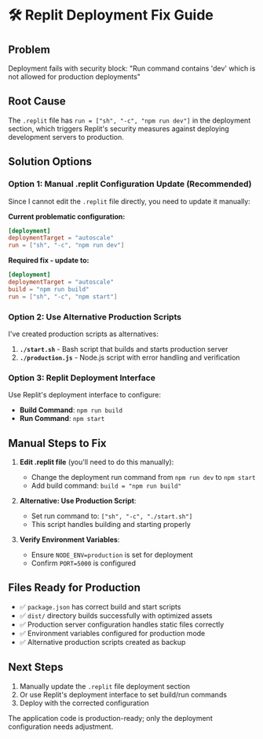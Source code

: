 # 🛠️ Replit Deployment Fix Guide

## Problem
Deployment fails with security block: "Run command contains 'dev' which is not allowed for production deployments"

## Root Cause
The `.replit` file has `run = ["sh", "-c", "npm run dev"]` in the deployment section, which triggers Replit's security measures against deploying development servers to production.

## Solution Options

### Option 1: Manual .replit Configuration Update (Recommended)
Since I cannot edit the `.replit` file directly, you need to update it manually:

**Current problematic configuration:**
```toml
[deployment]
deploymentTarget = "autoscale"
run = ["sh", "-c", "npm run dev"]
```

**Required fix - update to:**
```toml
[deployment]
deploymentTarget = "autoscale"
build = "npm run build"
run = ["sh", "-c", "npm start"]
```

### Option 2: Use Alternative Production Scripts
I've created production scripts as alternatives:

1. **`./start.sh`** - Bash script that builds and starts production server
2. **`./production.js`** - Node.js script with error handling and verification

### Option 3: Replit Deployment Interface
Use Replit's deployment interface to configure:
- **Build Command**: `npm run build`
- **Run Command**: `npm start`

## Manual Steps to Fix

1. **Edit .replit file** (you'll need to do this manually):
   - Change the deployment run command from `npm run dev` to `npm start`
   - Add build command: `build = "npm run build"`

2. **Alternative: Use Production Script**:
   - Set run command to: `["sh", "-c", "./start.sh"]`
   - This script handles building and starting properly

3. **Verify Environment Variables**:
   - Ensure `NODE_ENV=production` is set for deployment
   - Confirm `PORT=5000` is configured

## Files Ready for Production
- ✅ `package.json` has correct build and start scripts
- ✅ `dist/` directory builds successfully with optimized assets
- ✅ Production server configuration handles static files correctly
- ✅ Environment variables configured for production mode
- ✅ Alternative production scripts created as backup

## Next Steps
1. Manually update the `.replit` file deployment section
2. Or use Replit's deployment interface to set build/run commands
3. Deploy with the corrected configuration

The application code is production-ready; only the deployment configuration needs adjustment.